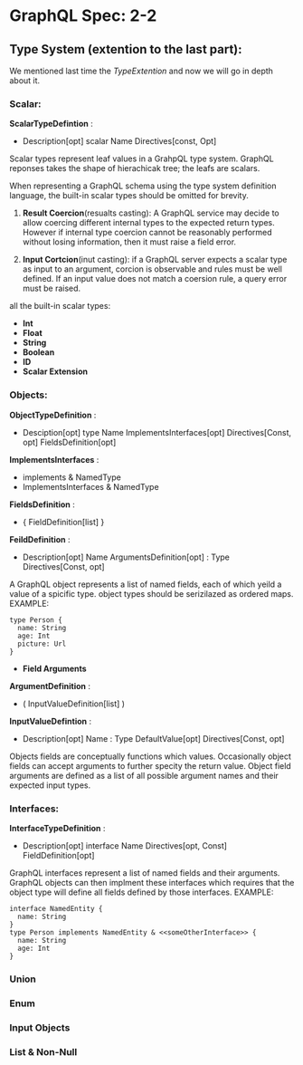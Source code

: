# GraphQL Spec: 2-2

## Type System (extention to the last part):
We mentioned last time the *TypeExtention* and now we will go in depth about it.

### Scalar:

**ScalarTypeDefintion** :
* Description[opt] scalar Name Directives[const, Opt]


Scalar types represent leaf values in a GrahpQL type system. GraphQL reponses takes the shape of
hierachicak tree; the leafs are scalars.

When representing a GraphQL schema using the type system definition language, the built-in
scalar types should be omitted for brevity.
1.  **Result Coercion**(resualts casting): A GraphQL service may decide to allow coercing different internal types to the expected
    return types. However if internal type coercion cannot be reasonably performed without losing
    information, then it must raise a field error.
    
2.  **Input Cortcion**(inut casting): if a GraphQL server expects a scalar type as input to an argument, corcion is observable and
    rules must be well defined. If an input value does not match a coersion rule, a query error must be raised.

all the built-in scalar types:
* **Int**
* **Float**
* **String**
* **Boolean**
* **ID**
* **Scalar Extension**


### Objects:

**ObjectTypeDefinition** :
* Desciption[opt]  type  Name ImplementsInterfaces[opt]  Directives[Const, opt]  FieldsDefinition[opt]

**ImplementsInterfaces** :
* implements  & NamedType
* ImplementsInterfaces & NamedType 

**FieldsDefinition** :
* { FieldDefinition[list] }

**FeildDefinition** :
* Description[opt] Name ArgumentsDefinition[opt] : Type Directives[Const, opt]

A GraphQL object represents a list of named fields, each of which yeild a value of a spicific type. 
object types should be serizilazed as ordered maps.
EXAMPLE:
```
type Person {
  name: String
  age: Int
  picture: Url
}
```

* **Field Arguments**

**ArgumentDefinition** :
* ( InputValueDefinition[list] )

**InputValueDefintion** :
* Description[opt] Name : Type  DefaultValue[opt] Directives[Const, opt]

Objects fields are conceptually functions which values. Occasionally object fields can accept arguments to
further specity the return value. Object field arguments are defined as a list of all possible
argument names and their expected input types.

### Interfaces:

**InterfaceTypeDefinition** :
* Description[opt]  interface  Name  Directives[opt, Const]  FieldDefinition[opt]

GraphQL interfaces represent a list of named fields and their arguments. GraphQL objects can then implment 
these interfaces which requires that the object type will define all fields defined by those interfaces.
EXAMPLE:
```
interface NamedEntity {
  name: String
}
type Person implements NamedEntity & <<someOtherInterface>> {
  name: String
  age: Int
}
```
### Union
### Enum
### Input Objects
### List & Non-Null






